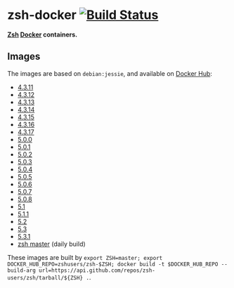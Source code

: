 zsh-docker [![Build Status](https://travis-ci.org/zsh-users/zsh-docker.svg?branch=master)](https://travis-ci.org/zsh-users/zsh-docker)
==========

**[Zsh](http://www.zsh.org) [Docker](https://www.docker.com) containers.**

Images
------

The images are based on `debian:jessie`, and available on [Docker Hub](https://hub.docker.com/u/zshusers):

- [4.3.11](https://hub.docker.com/r/zshusers/zsh-4.3.11)
- [4.3.12](https://hub.docker.com/r/zshusers/zsh-4.3.12)
- [4.3.13](https://hub.docker.com/r/zshusers/zsh-4.3.13)
- [4.3.14](https://hub.docker.com/r/zshusers/zsh-4.3.14)
- [4.3.15](https://hub.docker.com/r/zshusers/zsh-4.3.15)
- [4.3.16](https://hub.docker.com/r/zshusers/zsh-4.3.16)
- [4.3.17](https://hub.docker.com/r/zshusers/zsh-4.3.17)
- [5.0.0](https://hub.docker.com/r/zshusers/zsh-5.0.0)
- [5.0.1](https://hub.docker.com/r/zshusers/zsh-5.0.1)
- [5.0.2](https://hub.docker.com/r/zshusers/zsh-5.0.2)
- [5.0.3](https://hub.docker.com/r/zshusers/zsh-5.0.3)
- [5.0.4](https://hub.docker.com/r/zshusers/zsh-5.0.4)
- [5.0.5](https://hub.docker.com/r/zshusers/zsh-5.0.5)
- [5.0.6](https://hub.docker.com/r/zshusers/zsh-5.0.6)
- [5.0.7](https://hub.docker.com/r/zshusers/zsh-5.0.7)
- [5.0.8](https://hub.docker.com/r/zshusers/zsh-5.0.8)
- [5.1](https://hub.docker.com/r/zshusers/zsh-5.1)
- [5.1.1](https://hub.docker.com/r/zshusers/zsh-5.1.1)
- [5.2](https://hub.docker.com/r/zshusers/zsh-5.2)
- [5.3](https://hub.docker.com/r/zshusers/zsh-5.3)
- [5.3.1](https://hub.docker.com/r/zshusers/zsh-5.3.1)
- [zsh master](https://hub.docker.com/r/zshusers/zsh-master) (daily build)

These images are built by `export ZSH=master; export DOCKER_HUB_REPO=zshusers/zsh-$ZSH; docker build -t $DOCKER_HUB_REPO --build-arg url=https://api.github.com/repos/zsh-users/zsh/tarball/${ZSH} .`.
